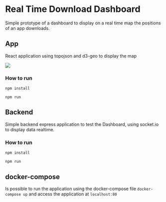 # Real Time Download Dashboard
Simple prototype of a dashboard to display on a real time map the positions of an app downloads.


## App
React application using topojson and d3-geo to display the map

![](https://i.ibb.co/xMVzb1z/dashboard.png)


### How to run

`npm install`

`npm run`


## Backend
Simple backend express application to test the Dashboard, using socket.io to display data realtime.

### How to run

`npm install`

`npm run`


## docker-compose
Is possible to run the application using the docker-compose file `docker-compose up` and access the application at `localhost:80`